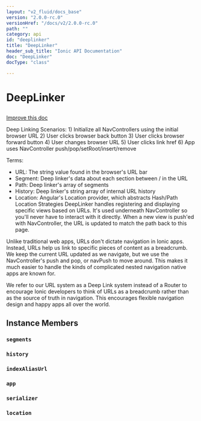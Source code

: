 ```yaml
---
layout: "v2_fluid/docs_base"
version: "2.0.0-rc.0"
versionHref: "/docs/v2/2.0.0-rc.0"
path: ""
category: api
id: "deeplinker"
title: "DeepLinker"
header_sub_title: "Ionic API Documentation"
doc: "DeepLinker"
docType: "class"

---
```










<h1 class="api-title">
<a class="anchor" name="deep-linker" href="#deep-linker"></a>

DeepLinker





</h1>

<a class="improve-v2-docs" href="http://github.com/driftyco/ionic/edit/master//src/navigation/deep-linker.ts#L10">
Improve this doc
</a>






<p>Deep Linking Scenarios:
1) Initialize all NavControllers using the initial browser URL
2) User clicks browser back button
3) User clicks browser forward button
4) User changes browser URL
5) User clicks link href
6) App uses NavController push/pop/setRoot/insert/remove</p>
<p>Terms:</p>
<ul>
<li>URL: The string value found in the browser&#39;s URL bar</li>
<li>Segment: Deep linker&#39;s data about each section between / in the URL</li>
<li>Path: Deep linker&#39;s array of segments</li>
<li>History: Deep linker&#39;s string array of internal URL history</li>
<li>Location: Angular&#39;s Location provider, which abstracts Hash/Path Location Strategies
DeepLinker handles registering and displaying specific views based on URLs. It&#39;s used
underneath NavController so you&#39;ll never have to interact with it directly. When a new
view is push&#39;ed with NavController, the URL is updated to match the path back to this
page.</li>
</ul>
<p>Unlike traditional web apps, URLs don&#39;t dictate navigation in Ionic apps.
Instead, URLs help us link to specific pieces of content as a breadcrumb.
We keep the current URL updated as we navigate, but we use the NavController&#39;s
push and pop, or navPush to move around. This makes it much easier
to handle the kinds of complicated nested navigation native apps are known for.</p>
<p>We refer to our URL system as a Deep Link system instead of a Router to encourage
Ionic developers to think of URLs as a breadcrumb rather than as the source of
truth in navigation. This encourages flexible navigation design and happy apps all
over the world.</p>




<!-- @usage tag -->


<!-- @property tags -->



<!-- instance methods on the class -->

<h2><a class="anchor" name="instance-members" href="#instance-members"></a>Instance Members</h2>

<div id="segments"></div>

<h3>
<a class="anchor" name="segments" href="#segments"></a>
<code>segments</code>
  

</h3>












<div id="history"></div>

<h3>
<a class="anchor" name="history" href="#history"></a>
<code>history</code>
  

</h3>












<div id="indexAliasUrl"></div>

<h3>
<a class="anchor" name="indexAliasUrl" href="#indexAliasUrl"></a>
<code>indexAliasUrl</code>
  

</h3>












<div id="app"></div>

<h3>
<a class="anchor" name="app" href="#app"></a>
<code>app</code>
  

</h3>












<div id="serializer"></div>

<h3>
<a class="anchor" name="serializer" href="#serializer"></a>
<code>serializer</code>
  

</h3>












<div id="location"></div>

<h3>
<a class="anchor" name="location" href="#location"></a>
<code>location</code>
  

</h3>















<!-- related link --><!-- end content block -->


<!-- end body block -->

